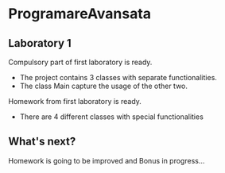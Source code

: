 # ProgramareAvansata

## Laboratory 1
Compulsory part of first laboratory is ready.
* The project contains 3 classes with separate functionalities.
* The class Main capture the usage of the other two.

Homework from first laboratory is ready.
* There are 4 different classes with special functionalities

## What's next? 
Homework is going to be improved and Bonus in progress...
